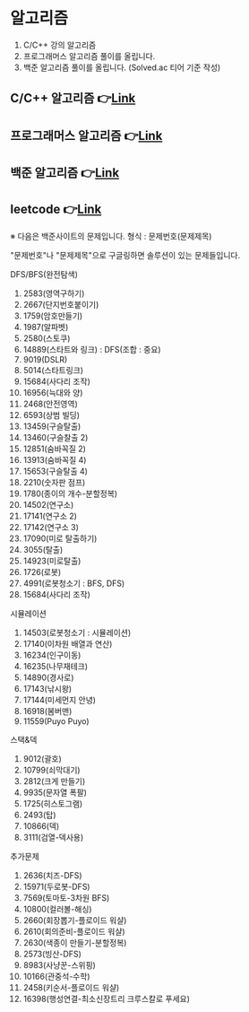 #  알고리즘
1. C/C++ 강의 알고리즘 
2. 프로그래머스 알고리즘 풀이를 올립니다.
3. 백준 알고리즘 풀이를 올립니다. (Solved.ac 티어 기준 작성)

## C/C++ 알고리즘 👉[Link](https://github.com/MinsoftK/Algorithm_Q/tree/master/C%20%26%20C%2B%2B)


## 프로그래머스 알고리즘 👉[Link](https://github.com/MinsoftK/Algorithm_Q/tree/master/Programmers)

## 백준 알고리즘 👉[Link]()

## leetcode 👉[Link](https://github.com/MinsoftK/Algorithm_Q/tree/master/leetcode)

※ 다음은 백준사이트의 문제입니다. 형식 : 문제번호(문제제목)

   "문제번호"나 "문제제목"으로 구글링하면 솔루션이 있는 문제들입니다.
 

DFS/BFS(완전탐색)
1. 2583(영역구하기)
2. 2667(단지번호붙이기)
3. 1759(암호만들기)
4. 1987(알파벳)
5. 2580(스토쿠)
6. 14889(스타트와 링크) : DFS(조합 : 중요)
7. 9019(DSLR)
8. 5014(스타트링크)
9. 15684(사다리 조작)
10. 16956(늑대와 양)
11. 2468(안전영역)
12. 6593(상범 빌딩)
13. 13459(구슬탈출)
14. 13460(구슬찰출 2)
15. 12851(숨바꼭질 2)
16. 13913(숨바꼭질 4)
17. 15653(구슬탈출 4)
18. 2210(숫자판 점프)
19. 1780(종이의 개수-분할정복)
20. 14502(연구소)
21. 17141(연구소 2)
22. 17142(연구소 3)
23. 17090(미로 탈출하기)
24. 3055(탈출)
25. 14923(미로탈출)
26. 1726(로봇)
27. 4991(로봇청소기 : BFS, DFS)
28. 15684(사다리 조작)



시뮬레이션
1. 14503(로봇청소기 : 시뮬레이션)
2. 17140(이차원 배열과 연산)
3. 16234(인구이동)
4. 16235(나무재테크)
5. 14890(경사로)
6. 17143(낚시왕)
7. 17144(미세먼지 안녕)
8. 16918(봄버맨)
9. 11559(Puyo Puyo)



스택&덱
1. 9012(괄호)
2. 10799(쇠막대기)
3. 2812(크게 만들기)
4. 9935(문자열 폭팔)
5. 1725(히스토그램)
6. 2493(탑)
7. 10866(덱)
8. 3111(검열-덱사용)



추가문제
1. 2636(치즈-DFS) 
2. 15971(두로봇-DFS)
3. 7569(토마토-3차원 BFS) 
4. 10800(컬러볼-해싱)
5. 2660(회장뽑기-플로이드 워샬)
6. 2610(회의준비-플로이드 워샬)
7. 2630(색종이 만들기-분할정복)
8. 2573(빙산-DFS)
9. 8983(사냥꾼-스위핑)
10. 10166(관중석-수학)
11. 2458(키순서-플로이드 워샬)
12. 16398(행성연결-최소신장트리 크루스칼로 푸세요)


